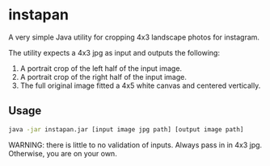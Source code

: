 # instapan
A very simple Java utility for cropping 4x3 landscape photos for instagram.

The utility expects a 4x3 jpg as input and outputs the following:
1. A portrait crop of the left half of the input image.
2. A portrait crop of the right half of the input image.
3. The full original image fitted a 4x5 white canvas and centered vertically.

## Usage
```bash
java -jar instapan.jar [input image jpg path] [output image path]
```

WARNING: there is little to no validation of inputs. Always pass in
in 4x3 jpg. Otherwise, you are on your own.
